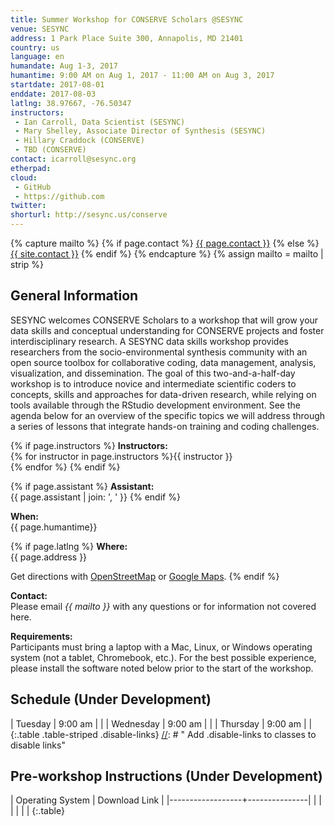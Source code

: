 ```yaml
---
title: Summer Workshop for CONSERVE Scholars @SESYNC
venue: SESYNC
address: 1 Park Place Suite 300, Annapolis, MD 21401
country: us
language: en
humandate: Aug 1-3, 2017
humantime: 9:00 AM on Aug 1, 2017 - 11:00 AM on Aug 3, 2017
startdate: 2017-08-01
enddate: 2017-08-03
latlng: 38.97667, -76.50347
instructors:
 - Ian Carroll, Data Scientist (SESYNC)
 - Mary Shelley, Associate Director of Synthesis (SESYNC)
 - Hillary Craddock (CONSERVE)
 - TBD (CONSERVE)
contact: icarroll@sesync.org
etherpad:
cloud:
 - GitHub
 - https://github.com
twitter:
shorturl: http://sesync.us/conserve
---
```


[//]: # " Capture additional variables. "

{% capture mailto %}
{% if page.contact %}
  <a href='mailto:{{page.contact}}'>{{ page.contact }}</a>
{% else %}
  <a href='mailto:{{site.contact}}'>{{ site.contact }}</a>
{% endif %}
{% endcapture %}
{% assign mailto = mailto | strip %}

[//]: # " Edit the values in the parameter block above to be appropriate for your bootcamp. "
[//]: # " Please use three-letter month names for the 'humandate' field. "

## General Information

SESYNC welcomes CONSERVE Scholars to a workshop that will grow your data skills and conceptual understanding for CONSERVE projects and foster interdisciplinary research.
A SESYNC data skills workshop provides researchers from the socio-environmental synthesis community with an open source toolbox for collaborative coding, data management, analysis, visualization, and dissemination.
The goal of this two-and-a-half-day workshop is to introduce novice and intermediate scientific coders to concepts, skills and approaches for data-driven research, while relying on tools available through the RStudio development environment.
See the agenda below for an overview of the specific topics we will address through a series of lessons that integrate hands-on training and coding challenges.

[//]: # " This block displays the instructors' names if they are available. "

{% if page.instructors %}
**Instructors:**  
{% for instructor in page.instructors %}{{ instructor }}  
{% endfor %}
{% endif %}

{% if page.assistant %}
**Assistant:**  
{{ page.assistant | join: ', ' }}
{% endif %}

[//]: # " Modify this block to reflect the target audience for your bootcamp. "
[//]: # " In particular, if it is only open to people from a particular institution, "
[//]: # " or if specialized prerequisite knowledge is required, please mention that. "

**When:**  
{{ page.humantime}}

{% if page.latlng %}
**Where:**  
{{ page.address }}
  
Get directions with
<a href="//www.openstreetmap.org/?mlat={{ page.latlng | replace:',','&mlon=' }}&zoom=16">OpenStreetMap</a> or
<a href="//maps.google.com/maps?q={{ page.latlng }}">Google Maps</a>.
{% endif %}

[//]: # " The following block automatically inserts a contact email address if one has been specified for the page. "
[//]: # " If one hasn't, this block inserts the generic contact address for Software Carpentry. "

**Contact:**  
Please email *{{ mailto }}* with any questions or for information not covered here.

**Requirements:**  
Participants must bring a laptop with a Mac, Linux, or Windows operating system (not a tablet, Chromebook, etc.). For the best possible experience, please install the software noted below prior to the start of the workshop.

## Schedule (Under Development)

| Tuesday   | 9:00 am |   |
| Wednesday | 9:00 am |   |
| Thursday  | 9:00 am |   |
{:.table .table-striped .disable-links}
[//]: # " Add .disable-links to classes to disable links"

## Pre-workshop Instructions (Under Development)

| Operating System | Download Link |
|------------------+---------------|
|                  |               |
|                  |               |
{:.table}
